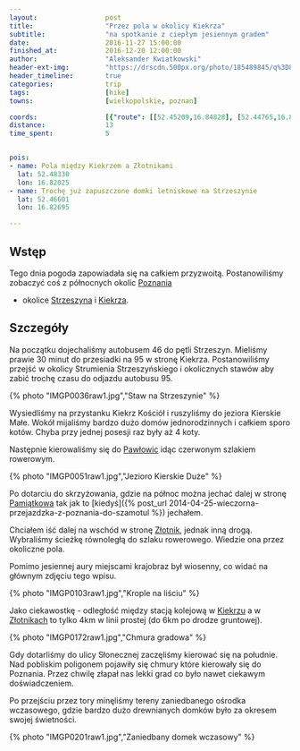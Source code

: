 ```yaml
---
layout:                 post
title:                  "Przez pola w okolicy Kiekrza"
subtitle:               "na spotkanie z ciepłym jesiennym gradem"
date:                   2016-11-27 15:00:00
finished_at:            2016-12-20 12:00:00
author:                 "Aleksander Kwiatkowski"
header-ext-img:         "https://drscdn.500px.org/photo/185489845/q%3D80_m%3D2000/8a49e25e4be269f01fcf1a231e0ebf6c"
header_timeline:        true
categories:             trip
tags:                   [hike]
towns:                  [wielkopolskie, poznan]

coords:                 [{"route": [[52.45209,16.84828], [52.44765,16.84017], [52.44974,16.83875], [52.45290,16.83918], [52.45487,16.84326]], "type": "hike"}, {"route": [[52.47704,16.78489], [52.47879,16.78708], [52.48827,16.78361], [52.48221,16.79133], [52.48671,16.79910], [52.48368,16.80008], [52.48375,16.82914], [52.47973,16.83086], [52.46710,16.82742], [52.46666,16.82498], [52.46420,16.82819]], "type": "hike"}]
distance:               13
time_spent:             5


pois:
- name: Pola między Kiekrzem a Złotnikami
  lat: 52.48330
  lon: 16.82025
- name: Trochę już zapuszczone domki letniskowe na Strzeszynie
  lat: 52.46601
  lon: 16.82695

---
```


[wiki-pawlowice]: https://pl.wikipedia.org/wiki/Paw%C5%82owice_(powiat_pozna%C5%84ski)
[wiki-pamiatkowo]: https://pl.wikipedia.org/wiki/Pami%C4%85tkowo
[wiki-zlotniki]: https://pl.wikipedia.org/wiki/Z%C5%82otniki_(powiat_pozna%C5%84ski)
[wiki-kiekrz]: https://pl.wikipedia.org/wiki/Kiekrz_(wojew%C3%B3dztwo_wielkopolskie)
[wiki-poznan]: https://pl.wikipedia.org/wiki/Pozna%C5%84
[wiki-strzeszyn]: https://pl.wikipedia.org/wiki/Strzeszyn_(Pozna%C5%84)

Wstęp
-----

Tego dnia pogoda zapowiadała się na całkiem przyzwoitą. Postanowiliśmy
zobaczyć coś z północnych okolic [Poznania][wiki-poznan]
- okolice [Strzeszyna][wiki-strzeszyn] i [Kiekrza][wiki-kiekrz].

Szczegóły
---------

Na początku dojechaliśmy autobusem 46 do pętli Strzeszyn. Mieliśmy prawie
30 minut do przesiadki na 95 w stronę Kiekrza. Postanowiliśmy przejść
w okolicy Strumienia Strzeszyńskiego i okolicznych stawów aby zabić
trochę czasu do odjazdu autobusu 95.

{% photo "IMGP0036raw1.jpg","Staw na Strzeszynie" %}

Wysiedliśmy na przystanku Kiekrz Kościół i ruszyliśmy do jeziora Kierskie
Małe. Wokół mijaliśmy bardzo dużo domów jednorodzinnych i całkiem sporo
kotów. Chyba przy jednej posesji raz były aż 4 koty.

Następnie kierowaliśmy się do [Pawłowic][wiki-pawlowice] idąc czerwonym szlakiem
rowerowym.

{% photo "IMGP0051raw1.jpg","Jezioro Kierskie Duże" %}


Po dotarciu do skrzyżowania, gdzie na północ można jechać dalej w stronę
[Pamiątkowa][wiki-pamiatkowo] tak jak to [kiedyś]({% post_url 2014-04-25-wieczorna-przejazdzka-z-poznania-do-szamotul %})
jechałem.

Chciałem iść dalej na wschód w stronę [Złotnik][wiki-zlotniki],
jednak inną drogą. Wybraliśmy ścieżkę równoległą
do szlaku rowerowego. Wiedzie ona przez okoliczne pola.

Pomimo jesiennej aury miejscami krajobraz był wiosenny, co widać na głównym
zdjęciu tego wpisu.

{% photo "IMGP0103raw1.jpg","Krople na liściu" %}

Jako ciekawostkę - odległość między stacją kolejową w [Kiekrzu][wiki-kiekrz]
a w [Złotnikach][wiki-zlotniki] to tylko 4km w linii prostej (do 6km po drodze
gruntowej).

{% photo "IMGP0172raw1.jpg","Chmura gradowa" %}


Gdy dotarliśmy do ulicy Słonecznej zaczęliśmy kierować się na południe.
Nad pobliskim poligonem pojawiły się chmury które kierowały się do Poznania.
Przez chwilę złapał nas lekki grad co było nawet ciekawym doświadczeniem.

Po przejściu przez tory minęliśmy tereny zaniedbanego ośrodka wczasowego,
gdzie bardzo dużo drewnianych domków było za okresem swojej świetności.

{% photo "IMGP0201raw1.jpg","Zaniedbany domek wczasowy" %}
